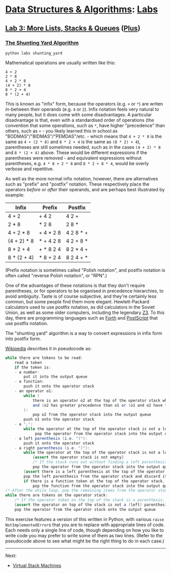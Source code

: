 # [Data Structures & Algorithms](https://github.com/bertie-wheen/dsa-2023-4/blob/trunk/README.md): [Labs](https://github.com/bertie-wheen/dsa-2023-4/blob/trunk/labs/README.md)

## [Lab 3: More Lists, Stacks & Queues](https://github.com/bertie-wheen/dsa-2023-4/blob/trunk/labs/lab3/README.md) ([Plus](https://github.com/bertie-wheen/dsa-2023-4/blob/trunk/labs/lab3/plus/README.md))

### [The Shunting Yard Algorithm](https://github.com/bertie-wheen/dsa-2023-4/blob/trunk/labs/lab3/plus/shunting_yard/README.md)
```shell
python labs shunting_yard
```

Mathematical operations are usually written like this:
```
4 + 2
2 * 8
4 + 2 * 8
(4 + 2) * 8
8 * 2 + 4
8 * (2 + 4)
```

This is known as "infix" form, because the operators (e.g. `+` or `*`) are writen _in_-between their operands (e.g. `4`
or `2`). Infix notation feels very natural to many people, but it does come with some disadvantages. A particular
disadvantage is that, even with a standardised order of operations (the convention that some operations, such as `*`,
have higher "precedence" than others, such as `+` - you likely learned this in school as
"BODMAS"/"BIDMAS"/"PEMDAS"/etc. - which means that `4 + 2 * 8` is the same as `4 + (2 * 8)` and `8 * 2 + 4` is the same
as `(8 * 2) + 4`), parentheses are still sometimes needed, such as in the cases `(4 + 2) * 8` and `8 * (2 + 4)` above.
These would be different expressions if the parentheses were removed - and equivalent expressions without parentheses,
e.g. `4 * 8 + 2 * 8` and `8 * 2 + 8 * 4`, would be overly verbose and repetitive.

As well as the more normal infix notation, however, there are alternatives such as "prefix" and "postfix" notation.
These respectively place the operators _before_ or _after_ their operands, and are perhaps best illustrated by example:

| Infix       | Prefix    | Postfix   |
|-------------|-----------|-----------|
| 4 + 2       | + 4 2     | 4 2 +     |
| 2 * 8       | * 2 8     | 2 8 *     |
| 4 + 2 * 8   | + 4 * 2 8 | 4 2 8 * + |
| (4 + 2) * 8 | * + 4 2 8 | 4 2 + 8 * |
| 8 * 2 + 4   | + * 8 2 4 | 8 2 * 4 + |
| 8 * (2 + 4) | * 8 + 2 4 | 8 2 4 + * |

(Prefix notation is sometimes called "Polish notation", and postfix notation is often called "reverse Polish notation",
or "RPN".)

One of the advantages of these notations is that they don't require parentheses, or for operators to be organised in
precedence hierarchies, to avoid ambiguity. Taste is of course subjective, and they're certainly less common, but some
people find them more elegant. Hewlett-Packard calculators used to use postfix notation, as did calculators in the
Soviet Union, as well as some older computers, including the legendary
[Z3](https://en.wikipedia.org/wiki/Z3_(computer)). To this day, there are programming languages such as
[Forth](https://en.wikipedia.org/wiki/Forth_(programming_language)) and
[PostScript](https://en.wikipedia.org/wiki/PostScript) that use postfix notation.

The "shunting yard" algorithm is a way to convert expressions in infix form into postfix form.

[Wikipedia](https://en.wikipedia.org/wiki/Shunting_yard_algorithm) describes it in pseudocode as:
```java
while there are tokens to be read:
    read a token
    if the token is:
    - a number:
        put it into the output queue
    - a function:
        push it onto the operator stack
    - an operator o1:
        while (
            there is an operator o2 at the top of the operator stack which is not a left parenthesis,
            and (o2 has greater precedence than o1 or (o1 and o2 have the same precedence and o1 is left-associative))
        ):
            pop o2 from the operator stack into the output queue
        push o1 onto the operator stack
    - a ",":
        while the operator at the top of the operator stack is not a left parenthesis:
             pop the operator from the operator stack into the output queue
    - a left parenthesis (i.e. "("):
        push it onto the operator stack
    - a right parenthesis (i.e. ")"):
        while the operator at the top of the operator stack is not a left parenthesis:
            {assert the operator stack is not empty}
            /* If the stack runs out without finding a left parenthesis, then there are mismatched parentheses. */
            pop the operator from the operator stack into the output queue
        {assert there is a left parenthesis at the top of the operator stack}
        pop the left parenthesis from the operator stack and discard it
        if there is a function token at the top of the operator stack, then:
            pop the function from the operator stack into the output queue
/* After the while loop, pop the remaining items from the operator stack into the output queue. */
while there are tokens on the operator stack:
    /* If the operator token on the top of the stack is a parenthesis, then there are mismatched parentheses. */
    {assert the operator on top of the stack is not a (left) parenthesis}
    pop the operator from the operator stack onto the output queue
```

This exercise features a version of this written in Python, with various `raise NotImplementedError`s that you are to
replace with appropriate lines of code. Each needs only a single line of code, though depending on how you like to write
code you may prefer to write some of them as two lines. (Refer to the pseudocode above to see what might be the right
thing to do in each case.)

---

Next:
- [Virtual Stack Machines](https://github.com/bertie-wheen/dsa-2023-4/blob/trunk/labs/lab3/plus/virtual_stack_machine/README.md)

